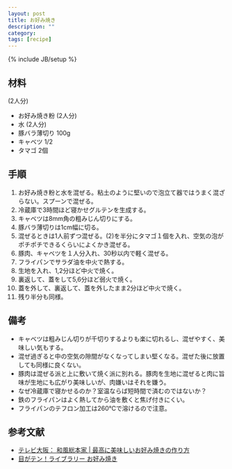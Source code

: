 ```yaml
---
layout: post
title: お好み焼き
description: ""
category: 
tags: [recipe]
---
```

{% include JB/setup %}

## 材料

(2人分)

* お好み焼き粉 (2人分)
* 水 (2人分)
* 豚バラ薄切り 100g
* キャベツ 1/2
* タマゴ 2個

## 手順

1. お好み焼き粉と水を混ぜる。粘土のように堅いので泡立て器ではうまく混ざらない。スプーンで混ぜる。
2. 冷蔵庫で3時間ほど寝かせグルテンを生成する。
3. キャベツは8mm角の粗みじん切りにする。
4. 豚バラ薄切りは1cm幅に切る。
5. 混ぜるときは1人前ずつ混ぜる。(2)を半分にタマゴ１個を入れ、空気の泡がポチポチできるくらいによくかき混ぜる。
6. 豚肉、キャベツを１人分入れ、30秒以内で軽く混ぜる。
7. フライパンでサラダ油を中火で熱する。
8. 生地を入れ、1,2分ほど中火で焼く。
9. 裏返して、蓋をして5,6分ほど弱火で焼く。
0. 蓋を外して、裏返して、蓋を外したまま2分ほど中火で焼く。
1. 残り半分も同様。

## 備考

* キャベツは粗みじん切りが千切りするよりも楽に切れるし、混ぜやすく、美味しい気もする。
* 混ぜ過ぎると中の空気の隙間がなくなってしまい堅くなる。混ぜた後に放置しても同様に良くない。
* 豚肉は混ぜる派と上に敷いて焼く派に別れる。豚肉を生地に混ぜると肉に旨味が生地にも広がり美味しいが、肉嫌いはそれを嫌う。
* なぜ冷蔵庫で寝かせるのか？室温ならば短時間で済むのではないか？
* 鉄のフライパンはよく熱してから油を敷くと焦げ付きにくい。
* フライパンのテフロン加工は260℃で溶けるので注意。

## 参考文献 

* [テレビ大阪： 和風総本家 | 最高に美味しいお好み焼きの作り方](http://www.tv-osaka.co.jp/wafu/recipe/090817okonomi.html)
* [目がテン！ライブラリー お好み焼き](http://www.ntv.co.jp/megaten/library/date/14/02/0216.html)
